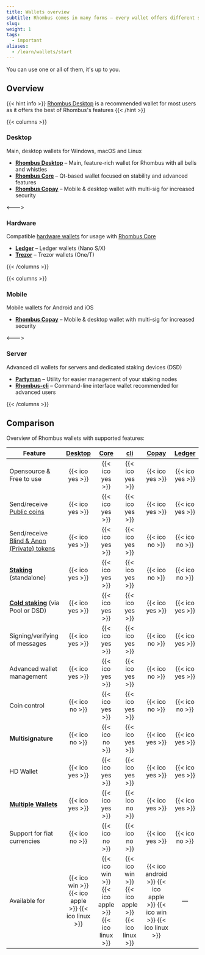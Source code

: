 ```yaml
---
title: Wallets overview
subtitle: Rhombus comes in many forms – every wallet offers different set of features – choosing one depends on your needs 
slug:
weight: 1
tags:
  - important
aliases:
  - /learn/wallets/start
---
```


You can use one or all of them, it's up to you.

## Overview

{{< hint info >}}
[Rhombus Desktop](/tutorial/wallets/rhombus-desktop/) is a recommended wallet for most users as it offers the best of Rhombus's features
{{< /hint >}}


{{< columns >}}

### Desktop

Main, desktop wallets for Windows, macOS and Linux

- **[Rhombus Desktop](/tutorial/wallets/rhombus-desktop/)** – Main, feature-rich wallet for Rhombus with all bells and whistles
- **[Rhombus Core](/tutorial/wallets/rhombus-core/)** – Qt-based wallet focused on stability and advanced features
- **[Rhombus Copay](/tutorial/wallets/rhombus-copay/)** – Mobile & desktop wallet with multi-sig for increased security

<--->

### Hardware

Compatible [hardware wallets](/learn/wallets/hardware/) for usage with [Rhombus Core](/tutorial/wallets/rhombus-core/)

- **[Ledger](/tutorial/wallets/ledger/)** – Ledger wallets (Nano S/X)
- **[Trezor](/tutorial/wallets/trezor/)** – Trezor wallets (One/T)

{{< /columns >}}


{{< columns >}}

### Mobile

Mobile wallets for Android and iOS

- **[Rhombus Copay](/tutorial/wallets/rhombus-copay/)** – Mobile & desktop wallet with multi-sig for increased security

<--->

### Server

Advanced cli wallets for servers and dedicated staking devices (DSD)

- **[Partyman](/learn/staking/partyman/)** – Utility for easier management of your staking nodes
- **[Rhombus-cli](/tutorial/wallets/rhombus-cli/)** – Command-line interface wallet recommended for advanced users

{{< /columns >}}



## Comparison

Overview of Rhombus wallets with supported features:

| Feature | [Desktop](/tutorial/wallets/rhombus-desktop/) | [Core](/tutorial/wallets/rhombus-core/) | [cli](/tutorial/wallets/rhombus-cli/) | [Copay](/tutorial/wallets/rhombus-copay/) | [Ledger](/tutorial/ledger/) |
| ------- | :--------------:|:----------:|:-----------:|:-------------:|:------:|
| Opensource & Free to use | {{< ico yes >}} | {{< ico yes >}} | {{< ico yes >}} | {{< ico yes >}} | {{< ico yes >}} |
| Send/receive [Public coins](/learn/transaction-types/) | {{< ico yes >}} | {{< ico yes >}} | {{< ico yes >}} | {{< ico yes >}} | {{< ico yes >}} |
| Send/receive [Blind & Anon (Private) tokens](/learn/transaction-types/) | {{< ico yes >}} | {{< ico yes >}} | {{< ico yes >}} | {{< ico no >}} | {{< ico no >}} |
| **[Staking](/learn/staking/)** (standalone) | {{< ico yes >}} | {{< ico yes >}} | {{< ico yes >}} | {{< ico no >}} | {{< ico no >}} |
| **[Cold staking](/learn/staking/#cold-staking)** (via Pool or DSD) | {{< ico yes >}} | {{< ico yes >}} | {{< ico yes >}} | {{< ico yes >}} | {{< ico yes >}} |
| Signing/verifying of messages | {{< ico yes >}} | {{< ico yes >}} | {{< ico yes >}} | {{< ico no >}} | {{< ico yes >}} |
| Advanced wallet management | {{< ico yes >}} | {{< ico yes >}} | {{< ico yes >}} | {{< ico no >}} | {{< ico yes >}} |
| Coin control | {{< ico no >}} | {{< ico yes >}} | {{< ico yes >}} | {{< ico no >}} | {{< ico no >}} |
| **Multisignature** | {{< ico no >}} | {{< ico no >}} | {{< ico yes >}} | {{< ico yes >}} | {{< ico yes >}} |
| HD Wallet | {{< ico yes >}} | {{< ico yes >}} | {{< ico yes >}} | {{< ico yes >}} | {{< ico yes >}} |
| **[Multiple Wallets](/tutorial/multiwallet/)** | {{< ico yes >}} | {{< ico yes >}} | {{< ico no >}} | {{< ico yes >}} | {{< ico yes >}} |
| Support for fiat currencies | {{< ico no >}} | {{< ico no >}} | {{< ico no >}} | {{< ico yes >}} | {{< ico no >}} |
| Available for | {{< ico win >}} {{< ico apple >}} {{< ico linux >}} | {{< ico win >}} {{< ico apple >}} {{< ico linux >}} | {{< ico win >}} {{< ico apple >}} {{< ico linux >}} | {{< ico android >}} {{< ico apple >}} {{< ico win >}} {{< ico linux >}} | — |

